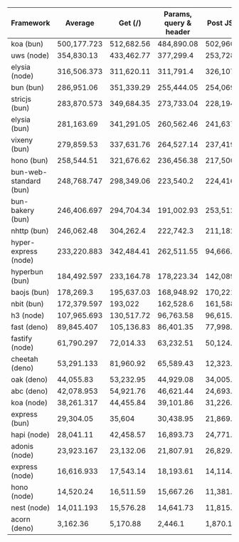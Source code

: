 |  Framework       | Average |  Get (/)    |  Params, query & header | Post JSON  |
| ---------------- | ------- | ----------- | ----------------------- | ---------- |
| koa (bun) | 500,177.723 | 512,682.56 | 484,890.08 | 502,960.53 |
| uws (node) | 354,830.13 | 433,462.77 | 377,299.4 | 253,728.22 |
| elysia (node) | 316,506.373 | 311,620.11 | 311,791.4 | 326,107.61 |
| bun (bun) | 286,951.06 | 351,339.29 | 255,444.05 | 254,069.84 |
| stricjs (bun) | 283,870.573 | 349,684.35 | 273,733.04 | 228,194.33 |
| elysia (bun) | 281,163.69 | 341,291.05 | 260,562.46 | 241,637.56 |
| vixeny (bun) | 279,859.53 | 337,631.76 | 264,527.14 | 237,419.69 |
| hono (bun) | 258,544.51 | 321,676.62 | 236,456.38 | 217,500.53 |
| bun-web-standard (bun) | 248,768.747 | 298,349.06 | 223,540.2 | 224,416.98 |
| bun-bakery (bun) | 246,406.697 | 294,704.34 | 191,002.93 | 253,512.82 |
| nhttp (bun) | 246,062.48 | 304,262.4 | 222,742.3 | 211,182.74 |
| hyper-express (node) | 233,220.883 | 342,484.41 | 262,511.55 | 94,666.69 |
| hyperbun (bun) | 184,492.597 | 233,164.78 | 178,223.34 | 142,089.67 |
| baojs (bun) | 178,269.3 | 195,637.03 | 168,948.92 | 170,221.95 |
| nbit (bun) | 172,379.597 | 193,022 | 162,528.6 | 161,588.19 |
| h3 (node) | 107,965.693 | 130,517.72 | 96,763.58 | 96,615.78 |
| fast (deno) | 89,845.407 | 105,136.83 | 86,401.35 | 77,998.04 |
| fastify (node) | 61,790.297 | 72,014.33 | 63,232.51 | 50,124.05 |
| cheetah (deno) | 53,291.133 | 81,960.92 | 65,589.43 | 12,323.05 |
| oak (deno) | 44,055.83 | 53,232.95 | 44,929.08 | 34,005.46 |
| abc (deno) | 42,078.953 | 54,921.76 | 46,621.44 | 24,693.66 |
| koa (node) | 38,261.317 | 44,455.84 | 39,101.86 | 31,226.25 |
| express (bun) | 29,304.05 | 35,604 | 30,438.95 | 21,869.2 |
| hapi (node) | 28,041.11 | 42,458.57 | 16,893.73 | 24,771.03 |
| adonis (node) | 23,923.167 | 23,132.06 | 21,807.91 | 26,829.53 |
| express (node) | 16,616.933 | 17,543.14 | 18,193.61 | 14,114.05 |
| hono (node) | 14,520.24 | 16,511.59 | 15,667.26 | 11,381.87 |
| nest (node) | 14,011.193 | 15,576.28 | 14,641.73 | 11,815.57 |
| acorn (deno) | 3,162.36 | 5,170.88 | 2,446.1 | 1,870.1 |